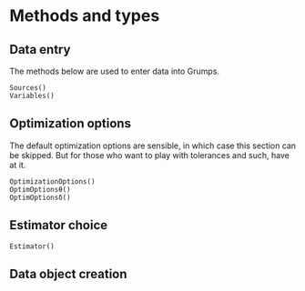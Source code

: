 # Methods and types

## Data entry

The methods below are used to enter data into Grumps.

```@docs
Sources()
Variables()
```


## Optimization options

The default optimization options are sensible, in which case this section can be skipped.  But for those who want to play with tolerances and such, have at it.

```@docs
OptimizationOptions()
OptimOptionsθ()
OptimOptionsδ()
```

## Estimator choice

```@docs
Estimator()
```

## Data object creation

